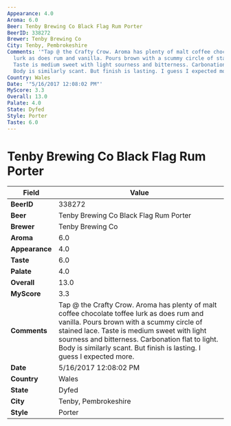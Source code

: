 ```yaml
---
Appearance: 4.0
Aroma: 6.0
Beer: Tenby Brewing Co Black Flag Rum Porter
BeerID: 338272
Brewer: Tenby Brewing Co
City: Tenby, Pembrokeshire
Comments: '"Tap @ the Crafty Crow. Aroma has plenty of malt coffee chocolate toffee
  lurk as does rum and vanilla. Pours brown with a scummy circle of stained lace.
  Taste is medium sweet with light sourness and bitterness. Carbonation flat to light.
  Body is similarly scant. But finish is lasting. I guess I expected more."'
Country: Wales
Date: '"5/16/2017 12:08:02 PM"'
MyScore: 3.3
Overall: 13.0
Palate: 4.0
State: Dyfed
Style: Porter
Taste: 6.0
---
```


# Tenby Brewing Co Black Flag Rum Porter

| Field         | Value |
|---------------|-------|
| **BeerID** | 338272 |
| **Beer** | Tenby Brewing Co Black Flag Rum Porter |
| **Brewer** | Tenby Brewing Co |
| **Aroma** | 6.0 |
| **Appearance** | 4.0 |
| **Taste** | 6.0 |
| **Palate** | 4.0 |
| **Overall** | 13.0 |
| **MyScore** | 3.3 |
| **Comments** | Tap @ the Crafty Crow. Aroma has plenty of malt coffee chocolate toffee lurk as does rum and vanilla. Pours brown with a scummy circle of stained lace. Taste is medium sweet with light sourness and bitterness. Carbonation flat to light. Body is similarly scant. But finish is lasting. I guess I expected more. |
| **Date** | 5/16/2017 12:08:02 PM |
| **Country** | Wales |
| **State** | Dyfed |
| **City** | Tenby, Pembrokeshire |
| **Style** | Porter |

